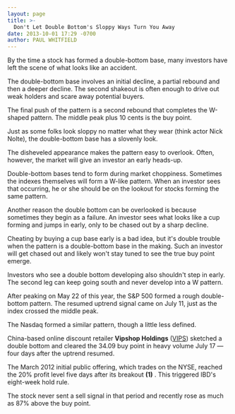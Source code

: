 ```yaml
---
layout: page
title: >-
  Don't Let Double Bottom's Sloppy Ways Turn You Away
date: 2013-10-01 17:29 -0700
author: PAUL WHITFIELD
---
```





By the time a stock has formed a double-bottom base, many investors have left the scene of what looks like an accident.


The double-bottom base involves an initial decline, a partial rebound and then a deeper decline. The second shakeout is often enough to drive out weak holders and scare away potential buyers.


The final push of the pattern is a second rebound that completes the W-shaped pattern. The middle peak plus 10 cents is the buy point.


Just as some folks look sloppy no matter what they wear (think actor Nick Nolte), the double-bottom base has a slovenly look.


The disheveled appearance makes the pattern easy to overlook. Often, however, the market will give an investor an early heads-up.


Double-bottom bases tend to form during market choppiness. Sometimes the indexes themselves will form a W-like pattern. When an investor sees that occurring, he or she should be on the lookout for stocks forming the same pattern.


Another reason the double bottom can be overlooked is because sometimes they begin as a failure. An investor sees what looks like a cup forming and jumps in early, only to be chased out by a sharp decline.


Cheating by buying a cup base early is a bad idea, but it's double trouble when the pattern is a double-bottom base in the making. Such an investor will get chased out and likely won't stay tuned to see the true buy point emerge.


Investors who see a double bottom developing also shouldn't step in early. The second leg can keep going south and never develop into a W pattern.


After peaking on May 22 of this year, the S&P 500 formed a rough double-bottom pattern. The resumed uptrend signal came on July 11, just as the index crossed the middle peak.


The Nasdaq formed a similar pattern, though a little less defined.


China-based online discount retailer **Vipshop Holdings** ([VIPS](https://research.investors.com/quote.aspx?symbol=VIPS)) sketched a double bottom and cleared the 34.09 buy point in heavy volume July 17 — four days after the uptrend resumed.


The March 2012 initial public offering, which trades on the NYSE, reached the 20% profit level five days after its breakout **(1)** . This triggered IBD's eight-week hold rule.


The stock never sent a sell signal in that period and recently rose as much as 87% above the buy point.




